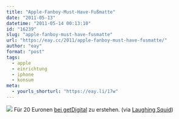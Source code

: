 ```yaml
---
title: "Apple-Fanboy-Must-Have-Fußmatte"
date: "2011-05-13"
datetime: "2011-05-14 00:13:10"
id: "16239"
slug: "apple-fanboy-must-have-fusmatte"
url: "https://eay.cc/2011/apple-fanboy-must-have-fusmatte/"
author: "eay"
format: "post"
tags:
  - apple
  - einrichtung
  - iphone
  - konsum
meta:
  - yourls_shorturl: "https://eay.li/17w"
---
```


[![](https://eay.cc/uploads/2011/slidetounlock.jpg)](http://www.getdigital.de/products/fussmatte_slide_to_unlock) Für 20 Euronen [bei getDigital](http://www.getdigital.de/products/fussmatte_slide_to_unlock) zu erstehen. (via [Laughing Squid](http://laughingsquid.com/slide-to-unlock-doormat/))
